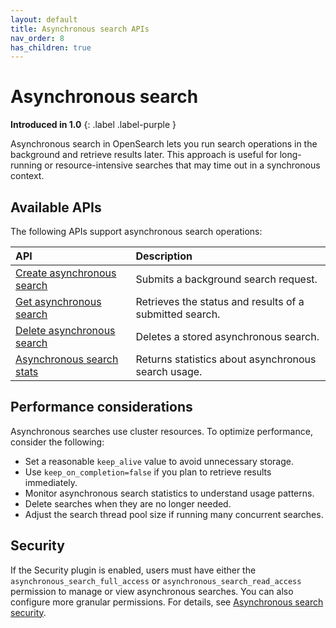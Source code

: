 ```yaml
---
layout: default
title: Asynchronous search APIs
nav_order: 8
has_children: true
---
```


# Asynchronous search
**Introduced in 1.0**
{: .label .label-purple }

Asynchronous search in OpenSearch lets you run search operations in the background and retrieve results later. This approach is useful for long-running or resource-intensive searches that may time out in a synchronous context.

## Available APIs

The following APIs support asynchronous search operations:

| API | Description |
| :--- | :--- |
| [Create asynchronous search]({{site.url}}{{site.baseurl}}/api-reference/asynchronous-search/create-async-search/) | Submits a background search request. |
| [Get asynchronous search]({{site.url}}{{site.baseurl}}/api-reference/asynchronous-search/get-async-search/) | Retrieves the status and results of a submitted search. |
| [Delete asynchronous search]({{site.url}}{{site.baseurl}}/api-reference/asynchronous-search/delete-async-search/) | Deletes a stored asynchronous search. |
| [Asynchronous search stats]({{site.url}}{{site.baseurl}}/api-reference/asynchronous-search/async-search-stats/) | Returns statistics about asynchronous search usage. |

## Performance considerations

Asynchronous searches use cluster resources. To optimize performance, consider the following:

- Set a reasonable `keep_alive` value to avoid unnecessary storage.
- Use `keep_on_completion=false` if you plan to retrieve results immediately.
- Monitor asynchronous search statistics to understand usage patterns.
- Delete searches when they are no longer needed.
- Adjust the search thread pool size if running many concurrent searches.

## Security

If the Security plugin is enabled, users must have either the `asynchronous_search_full_access` or `asynchronous_search_read_access` permission to manage or view asynchronous searches. You can also configure more granular permissions. For details, see [Asynchronous search security]({{site.url}}{{site.baseurl}}/search-plugins/async/security/).
